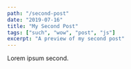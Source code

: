```yaml
---
path: "/second-post"
date: "2019-07-16"
title: "My Second Post"
tags: ["such", "wow", "post", "js"]
excerpt: "A preview of my second post"
---
```


Lorem ipsum second.

